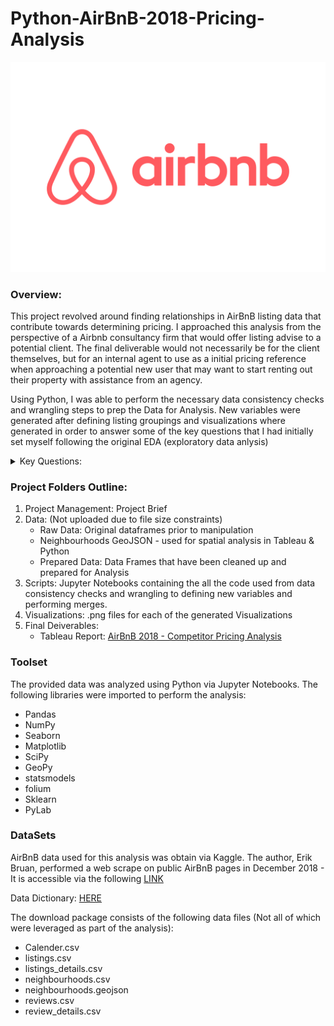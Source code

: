 # Python-AirBnB-2018-Pricing-Analysis

![Airbnb Logo](Airbnb-Logo.wine.png)

### Overview:
This project revolved around finding relationships in AirBnB listing data that contribute towards determining pricing. I approached this analysis from the perspective of a Airbnb consultancy firm that would offer listing advise to a potential client. The final deliverable would not necessarily be for the client themselves, but for an internal agent to use as a initial pricing reference when approaching a potential new user that may want to start renting out their property with assistance from an agency.

Using Python, I was able to perform the necessary data consistency checks and wrangling steps to prep the Data for Analysis. New variables were generated after defining listing groupings and visualizations where generated in order to answer some of the key questions that I had initially set myself following the original EDA (exploratory data anlysis)

<details>
<summary> Key Questions: </summary>

- When does the rental market in Amsterdam peak each year? (In regards to availability, not revenue)
- Which months are the least expensive, or most heavily discounted?
- How does neighbourhood impact price? Is distance the main variable to take into consideration or are their other stronger determining factors?

</details>

### Project Folders Outline:

1. Project Management: Project Brief 
2. Data: (Not uploaded due to file size constraints)
     - Raw Data: Original dataframes prior to manipulation
     - Neighbourhoods GeoJSON - used for spatial analysis in Tableau & Python
     - Prepared Data: Data Frames that have been cleaned up and prepared for Analysis
3. Scripts: Jupyter Notebooks containing the all the code used from data consistency checks and wrangling to defining new variables and performing merges.
4. Visualizations: .png files for each of the generated Visualizations
5. Final Deiverables:
   -  Tableau Report: [AirBnB 2018 - Competitor Pricing Analysis](https://public.tableau.com/app/profile/joseph.sharp3530/viz/AirBnB2018-CompetitorPricingAnalysis/Story)

### Toolset

The provided data was analyzed using Python via Jupyter Notebooks. The following libraries were imported to perform the analysis:
- Pandas
- NumPy
- Seaborn
- Matplotlib
- SciPy
- GeoPy
- statsmodels
- folium
- Sklearn
- PyLab

### DataSets

AirBnB data used for this analysis was obtain via Kaggle. The author, Erik Bruan, performed a web scrape on public AirBnB pages in December 2018 - It is accessible via the following [LINK](https://www.kaggle.com/datasets/erikbruin/airbnb-amsterdam)

Data Dictionary: [HERE](https://gist.github.com/jeremystan/c3b39d947d9b88b3ccff3147dbcf6c6b)

The download package consists of the following data files (Not all of which were leveraged as part of the analysis):
- Calender.csv
- listings.csv
- listings_details.csv
- neighbourhoods.csv
- neighbourhoods.geojson
- reviews.csv
- review_details.csv

